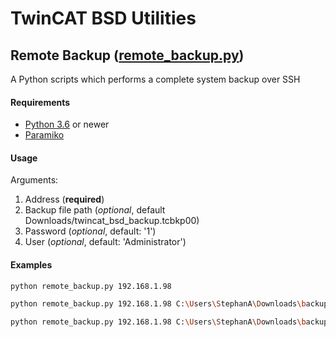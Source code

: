 # TwinCAT BSD Utilities

## Remote Backup ([remote_backup.py](/remote_backup.py))
A Python scripts which performs a complete system backup over SSH

#### Requirements

- [Python 3.6](https://www.python.org/) or newer
- [Paramiko](https://pypi.org/project/paramiko/)

#### Usage

Arguments:
1. Address (**required**)
2. Backup file path (*optional*, default Downloads/twincat_bsd_backup.tcbkp00)
3. Password (*optional*, default: '1')
4. User (*optional*, default: 'Administrator')

#### Examples

```bash
python remote_backup.py 192.168.1.98
```
```bash
python remote_backup.py 192.168.1.98 C:\Users\StephanA\Downloads\backup.tcbkp00
```
```bash
python remote_backup.py 192.168.1.98 C:\Users\StephanA\Downloads\backup.tcbkp00 123
```
